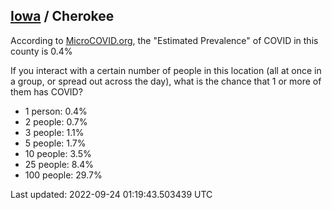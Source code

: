 
## [Iowa](/united-states/iowa) / Cherokee

According to [MicroCOVID.org](http://microcovid.org),
the "Estimated Prevalence" of COVID in this county is 0.4%

If you interact with a certain number of people in this location
(all at once in a group, or spread out across the day), what is the chance that
1 or more of them has COVID?

- 1 person: 0.4%
- 2 people: 0.7%
- 3 people: 1.1%
- 5 people: 1.7%
- 10 people: 3.5%
- 25 people: 8.4%
- 100 people: 29.7%

Last updated: 2022-09-24 01:19:43.503439 UTC
